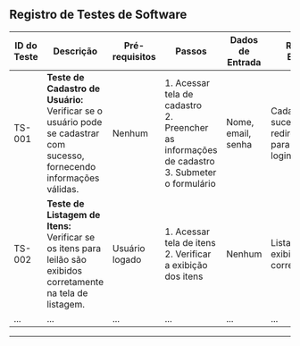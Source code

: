 ## Registro de Testes de Software


| ID do Teste | Descrição                         | Pré-requisitos | Passos                      | Dados de Entrada        | Resultado Esperado       | Resultado Obtido | Status | Observações |
|-------------|-----------------------------------|----------------|-----------------------------|-------------------------|--------------------------|------------------|--------|-------------|
| TS-001      | **Teste de Cadastro de Usuário:** Verificar se o usuário pode se cadastrar com sucesso, fornecendo informações válidas. | Nenhum         | 1. Acessar tela de cadastro<br>2. Preencher as informações de cadastro<br>3. Submeter o formulário | Nome, email, senha | Cadastro bem-sucedido e redirecionamento para a tela de login | Sucesso          | Passou | N/A         |
| TS-002      | **Teste de Listagem de Itens:** Verificar se os itens para leilão são exibidos corretamente na tela de listagem. | Usuário logado | 1. Acessar tela de itens<br>2. Verificar a exibição dos itens | Nenhum                  | Lista de itens exibida corretamente | Sucesso          | Passou | N/A         |
| ...         | ...                               | ...            | ...                         | ...                     | ...                      | ...              | ...    | ...         |

---
